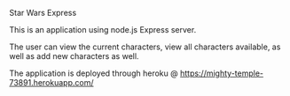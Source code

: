 Star Wars Express

This is an application using node.js Express server. 

The user can view the current characters, view all characters available, as well as add new characters as well. 

The application is deployed through heroku @ https://mighty-temple-73891.herokuapp.com/

